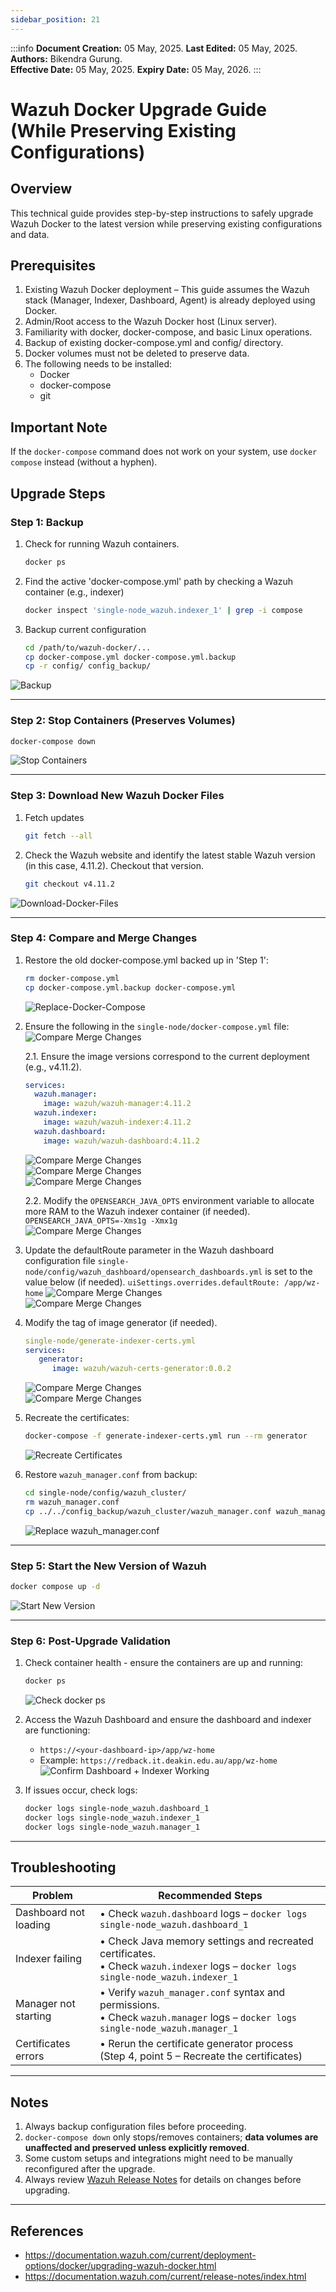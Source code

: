 ```yaml
---
sidebar_position: 21
---
```


:::info
**Document Creation:** 05 May, 2025. **Last Edited:** 05 May, 2025. **Authors:** Bikendra Gurung.  
**Effective Date:** 05 May, 2025. **Expiry Date:** 05 May, 2026.
:::


# Wazuh Docker Upgrade Guide (While Preserving Existing Configurations)

## Overview
This technical guide provides step-by-step instructions to safely upgrade Wazuh Docker to the latest version while preserving existing configurations and data.

## Prerequisites
1. Existing Wazuh Docker deployment – This guide assumes the Wazuh stack (Manager, Indexer, Dashboard, Agent) is already deployed using Docker.
2. Admin/Root access to the Wazuh Docker host (Linux server).
3. Familiarity with docker, docker-compose, and basic Linux operations.
4. Backup of existing docker-compose.yml and config/ directory.
5. Docker volumes must not be deleted to preserve data.
6. The following needs to be installed:
   - Docker
   - docker-compose
   - git

## Important Note
If the `docker-compose` command does not work on your system, use `docker compose` instead (without a hyphen).

## Upgrade Steps

### Step 1: Backup

1. Check for running Wazuh containers.
   ```bash
   docker ps
   ```

2. Find the active 'docker-compose.yml' path by checking a Wazuh container (e.g., indexer)
   ```bash
   docker inspect 'single-node_wazuh.indexer_1' | grep -i compose
   ```

3. Backup current configuration
   ```bash
   cd /path/to/wazuh-docker/...
   cp docker-compose.yml docker-compose.yml.backup
   cp -r config/ config_backup/
   ```
![Backup](./img-central-components-upgrade/1_backup.jpg)

---

### Step 2: Stop Containers (Preserves Volumes)

```bash
docker-compose down
```
![Stop Containers](./img-central-components-upgrade/2_stop-containers.jpg)

---

### Step 3: Download New Wazuh Docker Files

1. Fetch updates
   ```bash
   git fetch --all
   ```

2. Check the Wazuh website and identify the latest stable Wazuh version (in this case, 4.11.2). Checkout that version.
   ```bash
   git checkout v4.11.2
   ```
![Download-Docker-Files](./img-central-components-upgrade/3_download-new-wazuh-docker-files.jpg)

---

### Step 4: Compare and Merge Changes

1. Restore the old docker-compose.yml backed up in 'Step 1':
   ```bash
   rm docker-compose.yml
   cp docker-compose.yml.backup docker-compose.yml
   ```
   ![Replace-Docker-Compose](./img-central-components-upgrade/4_replace-docker-compose-file.jpg)

2. Ensure the following in the `single-node/docker-compose.yml` file:
![Compare Merge Changes](./img-central-components-upgrade/5_compare-merge-changes.jpg)

   2.1. Ensure the image versions correspond to the current deployment (e.g., v4.11.2).
   ```yaml
   services:
     wazuh.manager:
       image: wazuh/wazuh-manager:4.11.2
     wazuh.indexer:
       image: wazuh/wazuh-indexer:4.11.2
     wazuh.dashboard:
       image: wazuh/wazuh-dashboard:4.11.2
   ```
   ![Compare Merge Changes](./img-central-components-upgrade/6_compare-merge-changes.jpg)<br/>
   ![Compare Merge Changes](./img-central-components-upgrade/7_compare-merge-changes.jpg)<br/>
   ![Compare Merge Changes](./img-central-components-upgrade/8_compare-merge-changes.jpg)

   2.2.	Modify the `OPENSEARCH_JAVA_OPTS` environment variable to allocate more RAM to the Wazuh indexer container (if needed).
   `OPENSEARCH_JAVA_OPTS=-Xms1g -Xmx1g` <br/>
   ![Compare Merge Changes](./img-central-components-upgrade/9_compare-merge-changes.jpg)

3. Update the defaultRoute parameter in the Wazuh dashboard configuration file `single-node/config/wazuh_dashboard/opensearch_dashboards.yml` is set to the value below (if needed).
`uiSettings.overrides.defaultRoute: /app/wz-home`
![Compare Merge Changes](./img-central-components-upgrade/10_compare-merge-changes.jpg)<br/>
![Compare Merge Changes](./img-central-components-upgrade/11_compare-merge-changes.jpg)

4. Modify the tag of image generator (if needed).
   ```yaml
   single-node/generate-indexer-certs.yml
   services:
      generator:
         image: wazuh/wazuh-certs-generator:0.0.2
   ```
   ![Compare Merge Changes](./img-central-components-upgrade/12_compare-merge-changes.jpg)<br/>
   ![Compare Merge Changes](./img-central-components-upgrade/13_compare-merge-changes.jpg)

5. Recreate the certificates:
   ```bash
   docker-compose -f generate-indexer-certs.yml run --rm generator
   ```
   ![Recreate Certificates](./img-central-components-upgrade/14_recreate-certificates.jpg)

6. Restore `wazuh_manager.conf` from backup:
   ```bash
   cd single-node/config/wazuh_cluster/
   rm wazuh_manager.conf
   cp ../../config_backup/wazuh_cluster/wazuh_manager.conf wazuh_manager.conf
   ```
   ![Replace wazuh_manager.conf](./img-central-components-upgrade/15_replace-wazuh_manager.conf-file.jpg)
---

### Step 5: Start the New Version of Wazuh
```bash
docker compose up -d
```
![Start New Version](./img-central-components-upgrade/16_start-new-wazuh-version.jpg)

---

### Step 6: Post-Upgrade Validation

1. Check container health - ensure the containers are up and running:
   ```bash
   docker ps
   ```
   ![Check docker ps](./img-central-components-upgrade/17_check-docker-ps.jpg)

2. Access the Wazuh Dashboard and ensure the dashboard and indexer are functioning:
   - `https://<your-dashboard-ip>/app/wz-home`
   - Example: `https://redback.it.deakin.edu.au/app/wz-home`
   ![Confirm Dashboard + Indexer Working](./img-central-components-upgrade/18_confirm-dashboard_indexer-working_version-check.jpg)

3. If issues occur, check logs:
   ```bash
   docker logs single-node_wazuh.dashboard_1
   docker logs single-node_wazuh.indexer_1
   docker logs single-node_wazuh.manager_1
   ```

---

## Troubleshooting

| Problem              | Recommended Steps |
|----------------------|-------------------|
| Dashboard not loading | • Check `wazuh.dashboard` logs – `docker logs single-node_wazuh.dashboard_1` |
| Indexer failing       | • Check Java memory settings and recreated certificates.<br/>• Check `wazuh.indexer` logs – `docker logs single-node_wazuh.indexer_1` |
| Manager not starting  | • Verify `wazuh_manager.conf` syntax and permissions.<br/>• Check `wazuh.manager` logs – `docker logs single-node_wazuh.manager_1` |
| Certificates errors   | • Rerun the certificate generator process (Step 4, point 5 – Recreate the certificates) |

---

## Notes

1. Always backup configuration files before proceeding.
2. `docker-compose down` only stops/removes containers; **data volumes are unaffected and preserved unless explicitly removed**.
3. Some custom setups and integrations might need to be manually reconfigured after the upgrade.
4. Always review [Wazuh Release Notes](https://documentation.wazuh.com/current/release-notes/index.html) for details on changes before upgrading.

---

## References

- https://documentation.wazuh.com/current/deployment-options/docker/upgrading-wazuh-docker.html  
- https://documentation.wazuh.com/current/release-notes/index.html